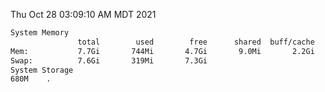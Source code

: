 Thu Oct 28 03:09:10 AM MDT 2021
```bash
System Memory
               total        used        free      shared  buff/cache   available
Mem:           7.7Gi       744Mi       4.7Gi       9.0Mi       2.2Gi       6.6Gi
Swap:          7.6Gi       319Mi       7.3Gi
System Storage
680M	.
```
